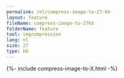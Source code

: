 ```yaml
---
permalink: /nl/compress-image-to-27-kb
layout: feature
fileName: compress-image-to-27kb
folderName: feature
tool: imgcompression
lang: nl
size: 27
type: kb
---
```


{%- include compress-image-to-X.html -%}
